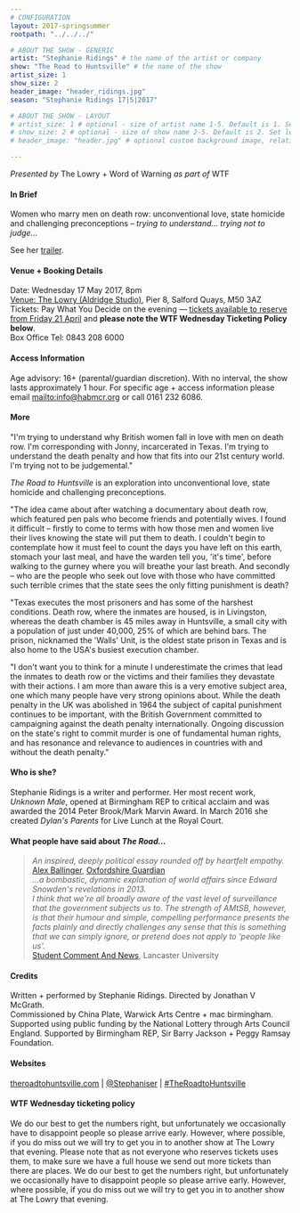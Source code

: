 ```yaml
---
# CONFIGURATION
layout: 2017-springsummer
rootpath: "../../../"

# ABOUT THE SHOW - GENERIC
artist: "Stephanie Ridings" # the name of the artist or company
show: "The Road to Huntsville" # the name of the show
artist_size: 1
show_size: 2
header_image: "header_ridings.jpg"    
season: "Stephanie Ridings 17|5|2017"

# ABOUT THE SHOW - LAYOUT
# artist_size: 1 # optional - size of artist name 1-5. Default is 1. Set longer names to lower values
# show_size: 2 # optional - size of show name 2-5. Default is 2. Set longer names to lower values
# header_image: "header.jpg" # optional custom background image, relative to current page

---
```

*Presented by* The Lowry + Word of Warning *as part of* WTF          
         
#### In Brief      
Women who marry men on death row: unconventional love, state homicide and challenging preconceptions – *trying to understand… trying not to judge…*         
          
See her <a href="http://vimeo.com/172586727" target="_blank">trailer</a>.        
         
#### Venue + Booking Details    
Date: Wednesday 17 May 2017, 8pm          
<a href="http://www.thelowry.com/plan-your-visit/getting-here" target="_blank">Venue: The Lowry (Aldridge Studio)</a>, Pier 8, Salford Quays, M50 3AZ         
Tickets: Pay What You Decide on the evening — <a href="http://www.thelowry.com/events/the-road-to-huntsville" target="_blank">tickets available to reserve from Friday 21 April</a> and **please note the WTF Wednesday Ticketing Policy below**.          
Box Office Tel: 0843 208 6000          
          
#### Access Information        
Age advisory: 16+ (parental/guardian discretion). With no interval, the show lasts approximately 1 hour. For specific age + access information please email <mailto:info@habmcr.org> or call 0161 232 6086.     
             
#### More         
"I'm trying to understand why British women fall in love with men on death row. I'm corresponding with Jonny, incarcerated in Texas. I'm trying to understand the death penalty and how that fits into our 21st century world. I'm trying not to be judgemental."        
        
*The Road to Huntsville* is an exploration into unconventional love, state homicide and challenging preconceptions.              
        
"The idea came about after watching a documentary about death row, which featured pen pals who become friends and potentially wives. I found it difficult – firstly to come to terms with how those men and women live their lives knowing the state will put them to death. I couldn't begin to contemplate how it must feel to count the days you have left on this earth, stomach your last meal, and have the warden tell you, 'it's time', before walking to the gurney where you will breathe your last breath. And secondly – who are the people who seek out love with those who have committed such terrible crimes that the state sees the only fitting punishment is death?        
        
"Texas executes the most prisoners and has some of the harshest conditions. Death row, where the inmates are housed, is in Livingston, whereas the death chamber is 45 miles away in Huntsville, a small city with a population of just under 40,000, 25% of which are behind bars. The prison, nicknamed the 'Walls' Unit, is the oldest state prison in Texas and is also home to the USA's busiest execution chamber.        
        
"I don't want you to think for a minute I underestimate the crimes that lead the inmates to death row or the victims and their families they devastate with their actions. I am more than aware this is a very emotive subject area, one which many people have very strong opinions about. While the death penalty in the UK was abolished in 1964 the subject of capital punishment continues to be important, with the British Government committed to campaigning against the death penalty internationally. Ongoing discussion on the state's right to commit murder is one of fundamental human rights, and has resonance and relevance to audiences in countries with and without the death penalty."             
         
#### Who is she?        
Stephanie Ridings is a writer and performer. Her most recent work, *Unknown Male*, opened at Birmingham REP to critical acclaim and was awarded the 2014 Peter Brook/Mark Marvin Award. In March 2016 she created *Dylan's Parents* for Live Lunch at the Royal Court.       
        
#### What people have said about *The Road…*         
>*An inspired, deeply political essay rounded off by heartfelt empathy.*<br><a href="http://twitter.com/ambhack/status/720700401872412673" target="_blank">Alex Ballinger</a>, <a href="http://twitter.com/ambhack/status/720680046999023616" target="_blank">Oxfordshire Guardian</a>          
>*…a bombastic, dynamic explanation of world affairs since Edward Snowden's revelations in 2013.<br>I think that we're all broadly aware of the vast level of surveillance that the government subjects us to. The strength of AMtSB, however, is that their humour and simple, compelling performance presents the facts plainly and directly challenges any sense that this is something that we can simply ignore, or pretend does not apply to 'people like us'.*<br><a href="http://scan.lusu.co.uk/index.php/2016/02/09/review-proto-type-theatre-a-machine-theyre-secretly" target="_blank">Student Comment And News</a>, Lancaster University          
         
#### Credits          
Written + performed by Stephanie Ridings. Directed by Jonathan V McGrath.                
Commissioned by China Plate, Warwick Arts Centre + mac birmingham. Supported using public funding by the National Lottery through Arts Council England. Supported by Birmingham REP, Sir Barry Jackson + Peggy Ramsay Foundation.          
        
#### Websites          
<a href="http://www.theroadtohuntsville.com" target="_blank">theroadtohuntsville.com</a> | <a href="http://twitter.com/Stephaniser" target="_blank">@Stephaniser</a> | <a href="http://twitter.com/hashtag/TheRoadtoHuntsville" target="_blank">#TheRoadtoHuntsville</a>

#### WTF Wednesday ticketing policy         
We do our best to get the numbers right, but unfortunately we occasionally have to disappoint people so please arrive early. However, where possible, if you do miss out we will try to get you in to another show at The Lowry that evening. Please note that as not everyone who reserves tickets uses them, to make sure we have a full house we send out more tickets than there are places. We do our best to get the numbers right, but unfortunately we occasionally have to disappoint people so please arrive early. However, where possible, if you do miss out we will try to get you in to another show at The Lowry that evening.
